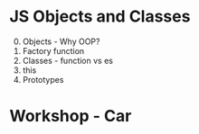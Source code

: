 # JS Objects and Classes

0. Objects - Why OOP?
1. Factory function
2. Classes - function vs es
3. this
4. Prototypes

# Workshop - Car
